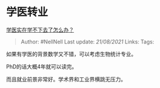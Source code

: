 # 学医转业
[学医实在学不下去了怎么办？](https://www.zhihu.com/question/436225279/answer/1825147279)

> Author: #NellNell
Last update: *21/08/2021*
Links:
Tags:

如果有学医的背景数学又不错，可以考虑生物统计专业。

PhD的话大概4年就可以读完。

而且就业前景非常好。学术界和工业界横跳无压力。
